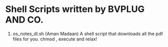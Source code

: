 # Shell Scripts written by BVPLUG AND CO. #
1. os_notes_dl.sh  (Aman Madaan)
	A shell script that downloads all the pdf files for you. 
	chmod , execute and relax!  

